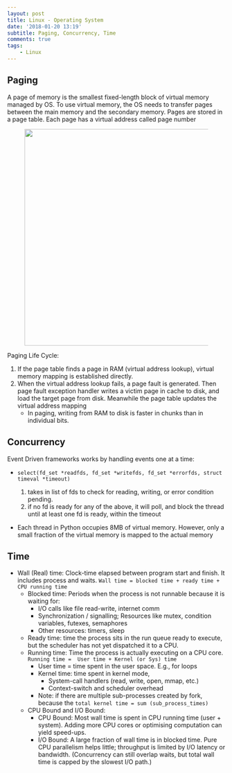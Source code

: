 ```yaml
---
layout: post
title: Linux - Operating System
date: '2018-01-20 13:19'
subtitle: Paging, Concurrency, Time
comments: true
tags:
    - Linux
---
```


## Paging

A page of memory is the smallest fixed-length block of virtual memory managed by OS. To use virtual memory, the OS needs to transfer pages between the main memory and the secondary memory. Pages are stored in a page table. Each page has a virtual address called page number

<div style="text-align: center;">
<p align="center">
    <figure>
        <img src="https://github.com/user-attachments/assets/98ac5a90-ff2b-4e1e-8227-5bf8eca0aa69" height="500" alt=""/>
    </figure>
</p>
</div> 

Paging Life Cycle:
1. If the page table finds a page in RAM (virtual address lookup), virtual memory mapping is established directly. 
2. When the virtual address lookup fails, a page fault is generated. Then page fault exception handler writes a victim page in cache to disk, and load the target page from disk. Meanwhile the page table updates the virtual address mapping
    - In paging, writing from RAM to disk is faster in chunks than in individual bits. 


## Concurrency 

Event Driven frameworks works by handling events one at a time:

- `select(fd_set *readfds, fd_set *writefds, fd_set *errorfds, struct timeval *timeout)`
    1. takes in list of fds to check for reading, writing, or error condition pending.
    1. if no fd is ready for any of the above, it will poll, and block the thread until at least one fd is ready, within the timeout

- Each thread in Python occupies 8MB of virtual memory. However, only a small fraction of the virtual memory is mapped to the actual memory

## Time

- Wall (Real) time: Clock-time elapsed between program start and finish. It includes process and waits. `Wall time = blocked time + ready time + CPU running time`
    - Blocked time: Periods when the process is not runnable because it is waiting for:
        - I/O calls like file read-write, internet comm
        - Synchronization / signalling; Resources like mutex, condition variables, futexes, semaphores
        - Other resources: timers, sleep
    - Ready time: time the process sits in the run queue ready to execute, but the scheduler has not yet dispatched it to a CPU.
    - Running time: Time the process is actually executing on a CPU core. `Running time =  User time + Kernel (or Sys) time`
        - User time = time spent in the user space. E.g., for loops
        - Kernel time: time spent in kernel mode, 
            - System-call handlers (read, write, open, mmap, etc.)
            - Context-switch and scheduler overhead
        - Note: if there are multiple sub-processes created by fork, because the `total kernel time = sum (sub_process_times)`
    - CPU Bound and I/O Bound: 
        - CPU Bound: Most wall time is spent in CPU running time (user + system). Adding more CPU cores or optimising computation can yield speed-ups.
        - I/O Bound: A large fraction of wall time is in blocked time. Pure CPU parallelism helps little; throughput is limited by I/O latency or bandwidth. (Concurrency can still overlap waits, but total wall time is capped by the slowest I/O path.)

